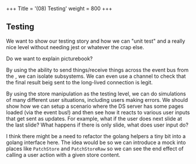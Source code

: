 +++
Title = '(08) Testing'
weight = 800
+++

## Testing

We want to show our testing story and how we can "unit test" and a really nice
level without needing jest or whatever the crap else.  

Do we want to explain picturebook?

By using the ability to send things/receive things across the event bus from the , 
we can isolate subsystems.  We can even use a channel to check that the final
result beig sent to the long-lived connection is legit.

By using the store manipulation as the testing level, we can do simulations
of many different user situations, including users making errors.  We should
show how we can setup a scenario where the DS server has some pages loaded
(via the event bus!) and then see how it reacts to various user inputs that
get sent as updates.  For example, what if the user does next slide at the 
last slide? What happens if there is only slide, what does user input do?

I think there might be a need to refactor the golang helpers a tiny bit into a
golang interface here. The idea would be  so we can introduce a mock into 
places like `PatchStore` and `PatchStoreRaw` so we can see the end effect
of calling a user action with a given store content.

